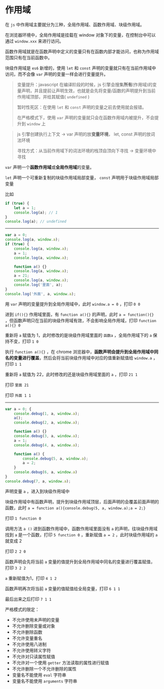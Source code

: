 # 作用域

在 `js` 中作用域主要就分为三种，全局作用域、函数作用域、块级作用域。

在浏览器环境中，全局作用域是挂载在 window 对象下的变量，在控制台中可以通过 `window.xxx` 来进行访问。

函数作用域就是在函数声明中定义的变量只有在函数内部才能访问，也称为作用域范围只有在当前函数中。

块级作用域是 `es6` 新增的，使用 `let` 和 `const` 声明的变量就只有在当前作用域中访问，而不会像 `var` 声明的变量一样会进行变量提升。

> 变量提升：javascript 在编译阶段的时候，js 引擎会搜集**所有**(作用域)的变量声明，并且提前让声明生效，也就是会先将变量/函数的声明提升到当前作用域顶部，并给其赋值( `undefined` )
>
> 暂时性死区：在使用 `let` 和 `const` 声明的变量之前去使用就会报错。
>
> 在严格模式下，使用 `var` 声明的变量就只会在函数作用域内被提升，不会提升到 `window` 上

> js 引擎创建执行上下文 -> var 声明的放**变量环境**， let, const 声明的放词法环境
>
> 寻找方式：从当前作用域下的词法环境的栈顶自顶向下寻找 -> 变量环境中寻找

`var` 声明一个**函数作用域**或**全局作用域**的变量。

`let` 声明一个可重新复制的块级作用域局部变量， `const` 声明用于块级作用域局部变量

比如

```javascript
if (true) {
    let a = 1;
    console.log(a); // 1
}
console.log(a); // undefined
```

------

```javascript
var a = 0;
console.log(a, window.a);
if (true) {
    console.log(a, window.a);
    a = 1;
    console.log(a, window.a);

    function a() {}
    console.log(a, window.a);
    a = 21;
    console.log(a, window.a);
    console.log('里面', a);
}
console.log('外面', a, window.a);
```

用 `var` 声明的变量提升到全局作用域中，此时 `window.a = 0` ，打印 `0 0`

进到 `if(){}` 作用域里面，有 `function a(){}` 的声明，此时 `a = function(){}` ，但函数声明只在当前的块级作用域有效，不会影响全局作用域，打印 `function a(){} 0`

重新将 `a` 赋值为 1，此时修改的是块级作用域里面的 `函数a` ，全局作用域下的 `a` 保持不变，打印 `1 0`

执行 `function a(){}` ，在 chrome 浏览器中，**函数声明会提升到全局作用域中同名的变量进行覆盖**，然后会将当前块级作用域中对应的值重新赋值给 `window.a` ，打印 `1 1`

重新将 `a` 赋值为 22，此时修改的还是块级作用域里面的 `a` ，打印 `21 1`

打印 `里面 21`

打印 `外面 1 1`

------

```javascript
var a = 0; {
    console.debug(1, a, window.a);
    a();
    console.debug(2, a, window.a);

    function a() {}
    console.debug(3, a, window.a);
    a = 1;
    console.debug(4, a, window.a);

    function a() {
        console.debug(5, a, window.a);
        a = 2;
    }
    console.debug(6, a, window.a)
}
console.debug(7, a, window.a);
```

声明变量 `a` ，进入到块级作用域中

块级作用域中有函数声明，提升到块级作用域顶层，后面声明的会覆盖前面声明的函数，此时 `a = function a(){console.debug(5, a, window.a);a = 2;}`

打印 `1 function 0`

调用方法 `a ()` 进到函数作用域中，函数作用域里面没有 `a` 的声明，往块级作用域找到 `a` 是一个函数，打印 `5 function 0` ，重新赋值 `a = 2` ，此时块级作用域的 `a` 就变成 2

打印 `2 2 0`

函数声明会先将当前 `a` 变量的值提升到全局作用域中同名的变量进行覆盖赋值，打印 `3 2 2`

`a` 重新赋值为1，打印 `4 1 2`

函数声明再次将当前 `a` 变量的值赋值给全局变量，打印 `6 1 1`

最后出来之后打印 `7 1 1`

严格模式的限定：

* 不允许使用未声明的变量
* 不允许删除变量或对象
* 不允许删除函数
* 不允许变量重名
* 不允许使用八进制
* 不允许使用转义字符
* 不允许对只读属性赋值
* 不允许对一个使用 `getter` 方法读取的属性进行赋值
* 不允许删除一个不允许删除的属性
* 变量名不能使用 `eval` 字符串
* 变量名不能使用 `arguments` 字符串
